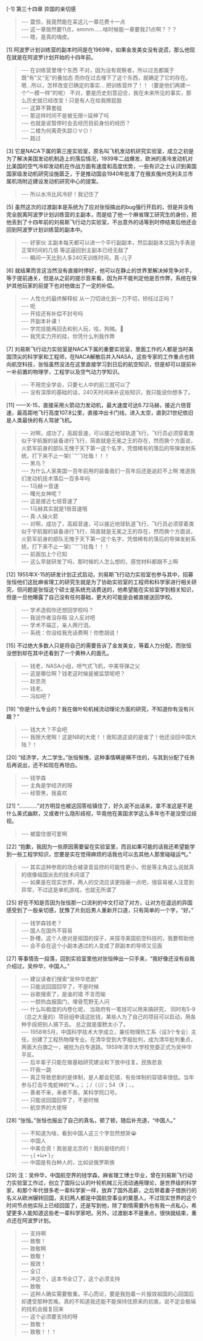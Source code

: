 
[-1] 第三十四章 异国的亲切感
>--- 震惊，我竟然能在呆这儿一章花费十一点<br>
>--- 这一章居然要11点，emmm……啥时候能一章要我21点啊？？？<br>
>--- 嗯，是真的嗨皮。<br>

[1] 阿波罗计划训练营的副本时间是在1969年，如果金发美女没有说谎，那么他现在就是在阿波罗计划开始的十四年前。
>--- 在训练营里埋个东西
不对，因为没有观察者，所以过去都属于既“有”又“无”的叠加态
而你在过去埋下了这个东西，就确定了它的存在。
嗯…所以，怎样改变已确定的事实…
把训练营炸了！！（要是他们再建一个“一模一样”的呢）
不对，要是历史刻意迎合，我在未来所见的事实，那么历史就已经改变！只是有人在给我擦屁股<br>
>--- 这算不算套娃<br>
>--- 那这样时间不是被无限♾️延伸了吗<br>
>--- 也就是说暂停时会去经历目前身份的经历？<br>
>--- 二楼为何离奇失踪﻿⊙∀⊙！<br>
>--- 路过<br>

[3] 它是NACA下属的第三座实验室，原名叫飞机发动机研究实验室，成立之初是为了解决美国发动机制造上的落后情况，1939年二战爆发，欧洲的液冷发动机对比美国的空气冷却发动机在作战方面有速度和高度优势，一些有识之士认识到美国国家级发动机研究设施匮乏，于是推动国会1940年批准了在俄亥俄州克利夫兰市属机场附近建设发动机研究中心的提案。
>--- 所以水冷比风冷好！我记住了<br>

[5] 虽然这次的过渡副本是系统为了应对张恒搞出的bug强行开启的，但是并没有完全脱离阿波罗计划训练营的主副本，而是给了他一个麻省理工研究生的身份，把他丢到了十四年前的刘易斯飞行动力实验室，不出意外的话等到时停结束后他还会回到阿波罗计划训练营的副本中。
>--- 好家伙 主副本每天都可以进一个平行副副本，然后副副本又因为手表是正常时间的几倍
等这逼回到主副本已经无敌了<br>
>--- 瞬间一天比别人多240天训练时间，真-儿子<br>

[6] 就结果而言这当然没有直接时停好，他可以在静止的世界里解决掉竞争对手，等于提前通关，但是从之前的提示音来看，因为并不能判定他是否作弊，系统在保护其他玩家的前提下也对他做出了一定的补偿。
>--- 人性化的最终解释权 从一刀切进化到一刀不切，矫枉过正吗？<br>
>--- 呃<br>
>--- 开挂还有补偿不封号吗<br>
>--- 开副本补课！<br>
>--- 学完技能再回去和别人玩，哇，狗贼。🐶<br>
>--- 我凭实力开的挂，你凭什么判我作弊<br>

[7] 刘易斯飞行动力实验室是NACA下属的重要实验室，里面工作的人都是当时美国顶尖的科学家和工程师，在NACA解散后并入NASA，这些专家的工作重点也转向航空科技，张恒虽然没法在这里直接学习到日后的航空知识，但是却可以提前补一补前置的物理学，工程学以及空气动力学知识。
>--- 不用完全学会，只要七人中的前三就可以了<br>
>--- 没有深厚的基础的话，240天时间来补这些知识，我只能说你想多了。<br>

[11] ——X-15，直接采用火箭动力发动机，最大速度可达6.72马赫，接近六倍音速，最高距地飞行高度107.8公里，直接冲出卡门线，进入太空，直到21世纪依旧是人类最快的有人驾驶飞机。
>--- 对啊，成功了，高超音速，可以接近地球轨道飞行，飞行员必须穿着类似于宇航服的装备进行飞行，简直就是无冕之王的存在，然而换个方面说，火箭军前身的部队无愧于天下第一这个名字，凭借稀有的落后的导弹发射系统，打下来不止一架(*ˉ︶ˉ*)壮哉！！！<br>
>--- 黑鸟？<br>
>--- 为什么人家美国一百年前用的装备我们一百年后还是追赶不上啊   难道我们发动机技术落后一百多年吗<br>
>--- 1马赫＝音速<br>
>--- 曙光女神呢？<br>
>--- 这是接近七倍音速了<br>
>--- 1马赫其实就是1倍音速哦<br>
>--- 真·人操火箭<br>
>--- 对啊，成功了，高超音速，可以接近地球轨道飞行，飞行员必须穿着类似于宇航服的装备进行飞行，简直就是无冕之王的存在，然而换个方面说，火箭军前身的部队无愧于天下第一这个名字，凭借稀有的落后的导弹发射系统，打下来不止一架(*ˉ︶ˉ*)壮哉！！！<br>
>--- 前面加上个已知<br>
>--- 这么早就研发了吗，那时候的人怎么想的，感觉材料都跟不上啊<br>

[12] 1955年X-15的研发计划正式启动，刘易斯飞行动力实验室也参与其中，招募张恒他们这批麻省理工的研究生就是为了协助实验室的工程师和科学家进行相关研究，但问题是张恒这个硕士是系统充话费送的，他希望能在实验室学到相关知识，但是一旦他曝露了自己没有任何基础，更大的可能是会被直接送回学校。
>--- 学术造假你还想回学校吗？<br>
>--- 我说作者没存稿  没人反对吧<br>
>--- 学术不端正，亲人两行泪。<br>
>--- 系统：你没给我充话费啊！你憋胡说！<br>

[15] 不过绝大多数人只是将自己的需要告诉了金发美女，等着人力分配，而张恒没想到却在其中还看到了一个黄种人的面孔。
>--- 钱老，NASA小组，喷气式飞机，中美导弹之父<br>
>--- 这是哪位啊？钱老这时候是被监禁呢吧？<br>
>--- 赵忠尧<br>
>--- 钱老。<br>
>--- 冯如吧？<br>

[19] “你是什么专业的？我在做叶轮机械流动理论方面的研究，不知道你有没有兴趣？”
>--- 钱大大？不会吧<br>
>--- 我擦大佬啊！这是NB的大佬！！我知道这说的是谁了！他还没回中国大陆？！<br>

[20] “经济学，大二学生。”张恒惭愧，这种事情瞒是瞒不住的，与其到分配了任务后再说出，还不如现在再坦白。
>--- 钱学森<br>
>--- 主角是学经济的呀<br>
>--- 经管黑，我喜欢<br>

[21] “…………”对方明显也被这回答给镇住了，好久说不出话来，拿不准这是不是什么美式幽默，又或者什么隐形歧视，毕竟他在美国求学这么多年也不是没受过歧视。
>--- 被震住很可爱啊<br>

[22] “抱歉，我因为一些原因需要留在实验室里，而且如果可能的话我还希望能学到一些工程学知识，您要是实在觉得麻烦的话我也可以去其他人那里碰碰运气。”
>--- 其实这种参观的场合被录音监控的可能性更小，但是等主角这么说就真的很像祖国派去的技术间谍了<br>
>--- 如果是在现实世界，两人的交流应该更隐蔽一点吧，很容易被人注意到异常，不过这是单机游戏，也就无所谓了<br>

[25] 好在不知是否因为张恒那一口流利的中文打动了对方，让对方在遥远的异国感受到了一股亲切感，犹豫了片刻后男人重新开口道，只有简单的一个字，“好。”
>--- 钱学森钱老？<br>
>--- 国人在国外不容易<br>
>--- 卧槽，这个人绝对是祖国的探子，来探寻美国航空科技的，我要帮助他<br>
>--- 会不会在这个小副本遇过的人变成了原副本的导师又见面<br>

[27] 等事情告一段落，回到实验室里他对张恒伸出一只手来，“我好像还没有自我介绍过，吴仲华，中国人。”
>--- 建议读者们搜索“吴仲华悲剧”<br>
>--- 只能说回国回早了，不是时候<br>
>--- 谷歌搜索了，是谁的错 不言而喻<br>
>--- 一腔热血报国门，埋骨荒野无人问<br>
>--- 什么叫极度的内卷化呢， 当政府有一笔钱可以用来搞研究， 同时有5-9（总之大量的）项目组申请这批钱，某些人为了自己的项目可以启动，用各种手段把别人搞下去。 总之就是蛋糕太小了。<br>
>--- 1958年5月，中国科学技术大学成立，兼任物理热工系（设3个专业）主任，创建了工程热物理专业。在清华受到大字报批判，成为清华批判重点，两面大白旗之一，被批为白专道路。1959年清华大学校党委正式为吴仲华平反。<br>
>--- 后半辈子只能在做基础研究建设和下放中往复。民族悲哀<br>
>--- 吓我一跳<br>
>--- 真正导致悲剧的是体制，是人都会犯错，有些体制的容错率很低。当年参与打击牛鬼蛇神的“¥、。；；/（（//；54（¥；、，<br>
>--- 善者不来，来者不善。某科学院口号。<br>
>--- 只能说回国回早了，不是时候<br>
>--- 航空界的大佬呀<br>

[28] “张恒。”张恒也报出了自己的真名，顿了顿，随后补充道，“中国人。”
>--- 不知道为啥，看到中国人这三个字忽然想哭😭<br>
>--- 中国人<br>
>--- 中美合资！我爸是北京的！我妈是纽约的！<br>
>--- ╮( •́ω•̀ )╭<br>
>--- 中国是有白种人的，比如说俄罗斯族<br>

[29] 注：吴仲华，中国航空界的钱学森，麻省理工博士毕业，曾在刘易斯飞行动力实验室工作过，创立了国际公认的叶轮机械三元流动通用理论，是世界级的科学家，和那个年代很多老一辈科学家一样，放弃了国外高薪，之后带着妻子借旅行的名义从欧洲辗转回国，夫妇两人都是中国航空事业的奠基人，不过现实世界的这个时间节点他实际上已经回国了，还是写到他，除了剧情需要外也有我一点私心，希望更多人能知道这些老一辈科学家吧。另外，过渡剧本不是重点，很快就结束，重点还在阿波罗计划。
>--- 支持啊<br>
>--- 致敬！<br>
>--- 致敬啊<br>
>--- 致敬！<br>
>--- 报效！<br>
>--- 全订<br>
>--- 冲这个，这本书全订了，这个必须支持<br>
>--- 致敬<br>
>--- 这种人确实需要敬重。平心而论，要是我抱着一片报效祖国的心回国后却遭受那种苦难。真的不知道我还能不能保持住原来的初衷。说不定会极端的找机会报复回来<br>
>--- 这个必须要支持的呀<br>
>--- 致敬！<br>
>--- 致敬！！！<br>
